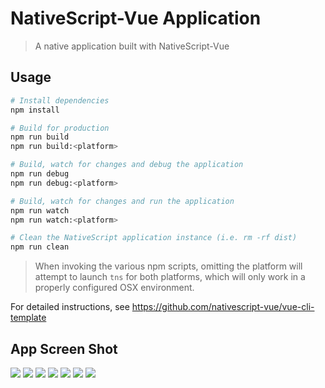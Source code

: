 # NativeScript-Vue Application

> A native application built with NativeScript-Vue

## Usage

``` bash
# Install dependencies
npm install

# Build for production
npm run build
npm run build:<platform>

# Build, watch for changes and debug the application
npm run debug
npm run debug:<platform>

# Build, watch for changes and run the application
npm run watch
npm run watch:<platform>

# Clean the NativeScript application instance (i.e. rm -rf dist)
npm run clean
```

> When invoking the various npm scripts, omitting the platform will attempt to launch `tns` for both platforms, which will only work in a properly configured OSX environment.

For detailed instructions, see https://github.com/nativescript-vue/vue-cli-template

## App Screen Shot
![](src/assets/images/app_screen_shot/Screenshot1.jpg)
![](src/assets/images/app_screen_shot/Screenshot2.jpg)
![](src/assets/images/app_screen_shot/Screenshot3.jpg)
![](src/assets/images/app_screen_shot/Screenshot4.jpg)
![](src/assets/images/app_screen_shot/Screenshot5.jpg)
![](src/assets/images/app_screen_shot/Screenshot6.jpg)
![](src/assets/images/app_screen_shot/Screenshot7.jpg)